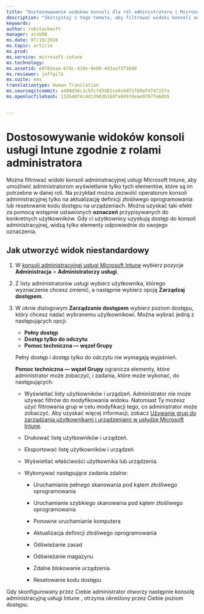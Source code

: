 ```yaml
---
title: "Dostosowywanie widoków konsoli dla ról administratora | Microsoft Intune"
description: "Skorzystaj z tego tematu, aby filtrować widoki konsoli administracyjnej usługi Intune i umożliwić administratorom wyświetlanie tylko tych elementów, które są im potrzebne w danej roli."
keywords: 
author: robstackmsft
manager: arob98
ms.date: 07/19/2016
ms.topic: article
ms.prod: 
ms.service: microsoft-intune
ms.technology: 
ms.assetid: e0783eaa-67dc-410e-9e80-4d3aa72f36d8
ms.reviewer: jeffgilb
ms.suite: ems
translationtype: Human Translation
ms.sourcegitcommit: a409d36c1c5fcfd3d81ce0cbdf1f69af4747157a
ms.openlocfilehash: 132648f4c4d13983b169fa8497deae9787fe6db5


---
```


# Dostosowywanie widoków konsoli usługi Intune zgodnie z rolami administratora
Można filtrować widoki konsoli administracyjnej usługi Microsoft Intune, aby umożliwić administratorom wyświetlanie tylko tych elementów, które są im potrzebne w danej roli. Na przykład można zezwolić operatorom konsoli administracyjnej tylko na aktualizację definicji złośliwego oprogramowania lub resetowanie kodu dostępu na urządzeniach. Można uzyskać taki efekt za pomocą wstępnie ustawionych **oznaczeń** przypisywanych do konkretnych użytkowników. Gdy ci użytkownicy uzyskują dostęp do konsoli administracyjnej, widzą tylko elementy odpowiednie do swojego oznaczenia.

## Jak utworzyć widok niestandardowy

1.  W [konsoli administracyjnej usługi Microsoft Intune](https://manage.microsoft.com) wybierz pozycje **Administracja** &gt; **Administratorzy usługi**.

2.  Z listy administratorów usługi wybierz użytkownika, którego wyznaczenie chcesz zmienić, a następnie wybierz opcję **Zarządzaj dostępem**.

3.  W oknie dialogowym **Zarządzanie dostępem** wybierz poziom dostępu, który chcesz nadać wybranemu użytkownikowi. Można wybrać jedną z następujących opcji:

    -   **Pełny dostęp**
    -   **Dostęp tylko do odczytu**
    -   **Pomoc techniczna — węzeł Grupy**

    Pełny dostęp i dostęp tylko do odczytu nie wymagają wyjaśnień. <!--- **Helpdesk - Groups Node** allows users to choose from one of the following designations that provide custom levels of access to the [!INCLUDE[wit_nextref](../includes/wit_nextref_md.md)] admin console:--->

    **Pomoc techniczna — węzeł Grupy** ogranicza elementy, które administrator może zobaczyć, i zadania, które może wykonać, do następujących:

    -   Wyświetlać listy użytkowników i urządzeń. Administrator nie może używać filtrów do modyfikowania widoku. Natomiast Ty możesz użyć filtrowania grup w celu modyfikacji tego, co administrator może zobaczyć. Aby uzyskać więcej informacji, zobacz [Używanie grup do zarządzania użytkownikami i urządzeniami w usłudze Microsoft Intune](use-groups-to-manage-users-and-devices-with-microsoft-intune.md).

    -   Drukować listę użytkowników i urządzeń.

    -   Eksportować listę użytkowników i urządzeń

    -   Wyświetlać właściwości użytkownika lub urządzenia.

    -   Wykonywać następujące zadania zdalne:

        -   Uruchamianie pełnego skanowania pod kątem złośliwego oprogramowania

        -   Uruchamianie szybkiego skanowania pod kątem złośliwego oprogramowania

        -   Ponowne uruchamianie komputera

        -   Aktualizacja definicji złośliwego oprogramowania

        -   Odświeżanie zasad

        -   Odświeżanie magazynu

        -   Zdalne blokowanie urządzenia

        -   Resetowanie kodu dostępu

Gdy skonfigurowany przez Ciebie administrator otworzy następnie konsolę administracyjną usługi Intune , otrzyma określony przez Ciebie poziom dostępu.



<!--HONumber=Jul16_HO3-->


